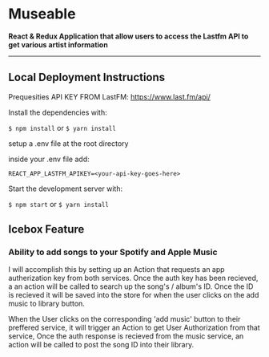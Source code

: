 # Museable

**React & Redux Application that allow users to access the Lastfm API to get various artist information**

---

## Local Deployment Instructions

Prequesities API KEY FROM LastFM: https://www.last.fm/api/

Install the dependencies with:

`$ npm install` or `$ yarn install`

setup a .env file at the root directory

inside your .env file add:

`REACT_APP_LASTFM_APIKEY=<your-api-key-goes-here>`

Start the development server with:

`$ npm start` or `$ yarn install`


## Icebox Feature

### Ability to add songs to your Spotify and Apple Music 

I will accomplish this by setting up an Action that requests an app autherization key from both services. Once the auth key has been recieved, a an action will be called to search up the song's / album's ID. Once the ID is recieved it will be saved into the store for when the user clicks on the add music to library button.

When the User clicks on the corresponding 'add music' button to their preffered service, it will trigger an Action to get User Authorization from that service, Once the auth response is recieved from the music service, an action will be called to post the song ID into their library.


